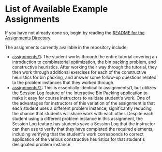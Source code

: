 # List of Available Example Assignments

If you have not already done so, begin by reading
the [README for the Assignments Directory](README.md).

The assignments currently available in the repository include:
* [assignments/1](1): The student works through the entire tutorial
  covering an introduction to combinatorial optimization, the bin
  packing problem, and constructive heuristics. After working their
  way through the tutorial, they then work through additional 
  exercises for each of the constructive heuristics for bin packing,
  and answer some follow-up questions related to the problem instances
  that they worked through.
* [assignments/2](2): This is essentially identical to assignments/1, but
  utilizes the Session Log feature of the Interactive Bin Packing application
  to make it easy for course instructors to validate student's work. One of
  the advantages for instructors of this variation of the assignment is that 
  each student uses a different problem instance, significantly reducing the
  chance that students will share work with each other. Despite each student
  using a different problem instance in this assignment, the Session Log feature
  has students save a Session Log that the instructor can then use to 
  verify that they have completed the required elements, including verifying
  that the student's work corresponds to correct application of the various
  constructive heuristics for that student's designated problem instance.

